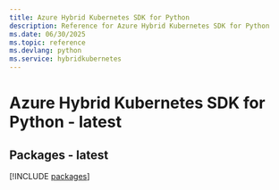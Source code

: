```yaml
---
title: Azure Hybrid Kubernetes SDK for Python
description: Reference for Azure Hybrid Kubernetes SDK for Python
ms.date: 06/30/2025
ms.topic: reference
ms.devlang: python
ms.service: hybridkubernetes
---
```

# Azure Hybrid Kubernetes SDK for Python - latest
## Packages - latest
[!INCLUDE [packages](hybrid-kubernetes-index.md)]